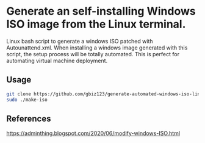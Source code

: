 # Generate an self-installing Windows ISO image from the Linux terminal.
Linux bash script to generate a windows ISO patched with Autounattend.xml.
When installing a windows image generated with this script, the setup process will be totally automated.
This is perfect for automating virtual machine deployment.

## Usage
```bash
git clone https://github.com/gbiz123/generate-automated-windows-iso-linux
sudo ./make-iso
```

## References
https://adminthing.blogspot.com/2020/06/modify-windows-ISO.html
